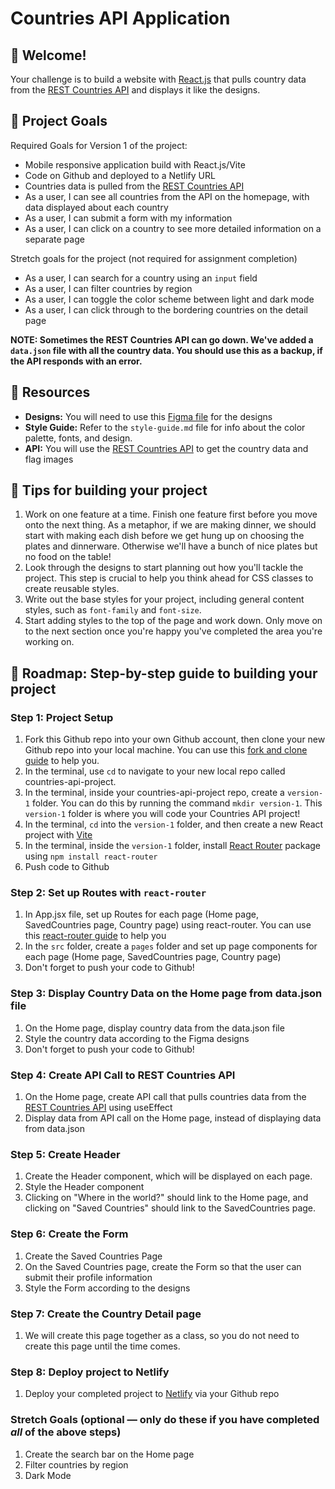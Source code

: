 # Countries API Application

## 👋 Welcome! 

Your challenge is to build a website with [React.js](https://reactjs.org) that pulls country data from the [REST Countries API](https://restcountries.com) and displays it like the designs.

## 🎯 Project Goals 

Required Goals for Version 1 of the project:

- Mobile responsive application build with React.js/Vite
- Code on Github and deployed to a Netlify URL
- Countries data is pulled from the [REST Countries API](https://restcountries.com)
- As a user, I can see all countries from the API on the homepage, with data displayed about each country
- As a user, I can submit a form with my information
- As a user, I can click on a country to see more detailed information on a separate page

Stretch goals for the project (not required for assignment completion)
- As a user, I can search for a country using an `input` field
- As a user, I can filter countries by region
- As a user, I can toggle the color scheme between light and dark mode
- As a user, I can click through to the bordering countries on the detail page

**NOTE: Sometimes the REST Countries API can go down. We've added a `data.json` file with all the country data. You should use this as a backup, if the API responds with an error.**

## 🔗 Resources

- **Designs:** You will need to use this [Figma file](https://www.figma.com/design/YuEMNteoQic0h6RRiYprpV/Countries-API-Project?m=auto&t=C9b6FsfUdPspzaqu-1) for the designs
- **Style Guide:** Refer to the `style-guide.md` file for info about the color palette, fonts, and design.
- **API:** You will use the [REST Countries API](https://restcountries.com) to get the country data and flag images

## 📝 Tips for building your project
1. Work on one feature at a time. Finish one feature first before you move onto the next thing. As a metaphor, if we are making dinner, we should start with making each dish before we get hung up on choosing the plates and dinnerware. Otherwise we'll have a bunch of nice plates but no food on the table!
4. Look through the designs to start planning out how you'll tackle the project. This step is crucial to help you think ahead for CSS classes to create reusable styles.
5. Write out the base styles for your project, including general content styles, such as `font-family` and `font-size`.
6. Start adding styles to the top of the page and work down. Only move on to the next section once you're happy you've completed the area you're working on.

## 🚀 Roadmap: Step-by-step guide to building your project

### Step 1: Project Setup
  1. Fork this Github repo into your own Github account, then clone your new Github repo into your local machine. You can use this [fork and clone guide](https://docs.google.com/document/d/18jxCUA0bebCyYaIHy8aaKMgOQH4w5-b-iCGDWpV4K4M/edit?tab=t.55gk3qetux2a#heading=h.wbbot8ebr58a) to help you.
  3. In the terminal, use `cd` to navigate to your new local repo called countries-api-project.
  4. In the terminal, inside your countries-api-project repo,  create a `version-1` folder. You can do this by running the command `mkdir version-1`. This `version-1` folder is where you will code your Countries API project!   
  5. In the terminal, `cd` into the `version-1` folder, and then create a new React project with [Vite](https://vite.dev/)
  6. In the terminal, inside the `version-1` folder, install [React Router](https://reactrouter.com/home) package using `npm install react-router`
  7. Push code to Github
    
### Step 2: Set up Routes with `react-router`
  1. In App.jsx file, set up Routes for each page (Home page, SavedCountries page, Country page) using react-router. You can use this [react-router guide](https://docs.google.com/document/d/18jxCUA0bebCyYaIHy8aaKMgOQH4w5-b-iCGDWpV4K4M/edit?tab=t.hbxxe6vmm0fq#heading=h.snu4ai1ffrgi) to help you
  4. In the `src` folder, create a `pages` folder and set up page components for each page (Home page, SavedCountries page, Country page)
  5. Don't forget to push your code to Github!

### Step 3: Display Country Data on the Home page from data.json file
  1. On the Home page, display country data from the data.json file
  2. Style the country data according to the Figma designs 
  3. Don't forget to push your code to Github!

### Step 4: Create API Call to REST Countries API
  1. On the Home page, create API call that pulls countries data from the [REST Countries API](https://restcountries.com) using useEffect
  2. Display data from API call on the Home page, instead of displaying data from data.json

### Step 5: Create Header
  1. Create the Header component, which will be displayed on each page. 
  2. Style the Header component
  3. Clicking on "Where in the world?" should link to the Home page, and clicking on "Saved Countries" should link to the SavedCountries page.
    
### Step 6: Create the Form
  1. Create the Saved Countries Page
  2. On the Saved Countries page, create the Form so that the user can submit their profile information
  3. Style the Form according to the designs

### Step 7: Create the Country Detail page
  1. We will create this page together as a class, so you do not need to create this page until the time comes. 

### Step 8: Deploy project to Netlify
  1. Deploy your completed project to [Netlify](https://www.netlify.com/) via your Github repo

### Stretch Goals (optional — only do these if you have completed _all_ of the above steps)
  1. Create the search bar on the Home page
  2. Filter countries by region
  3. Dark Mode
 
